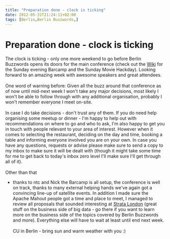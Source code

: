 ```yaml
---
title: "Preparation done - clock is ticking"
date: 2012-05-31T21:24:11+02:00
tags: [Berlin,Berlin Buzzwords,]
---
```


# Preparation done - clock is ticking


The clock is ticking - only one more weekend to go before Berlin Buzzwords opens its doors for the main conference 
(check out the <a href="http://berlinbuzzwords.de/wiki">Wiki</a> for the Sunday evening Barcamp and the Sunday Movie 
Hackday). Looking forward to an amazing week with awesome speakers and great attendees.<br><br>One word of warning 
before: Given all the buzz around that conference as of now until mid-next week I won't take any major decisions, most 
likely I won't be able to follow through with any additional organisation, probably I won't remember everyone I meet 
on-site.<br><br>In case I do take decisions - don't trust any of them. If you do need help organising some meetup or 
dinner - I'm happy to help out with recommendations on where to go and who to ask, I'm also happy to get you in touch 
with people relevant to your area of interest. However when it comes to selecting the restaurant, deciding on the day 
and time, booking a table and informing everyone involved you are on your own. In case you have any questions, requests 
or advise please make sure to send a copy to my inbox to make sure it will be dealt with (though it might take some 
time for me to get back to today's inbox zero level I'll make sure I'll get through all of it).<br><br>Other than that 
- thanks to ntc and Nick the Barcamp is all setup, the conference is well on track, thanks to many external helping 
hands we've again got a convincing line-up of satellite events. In addition I made sure the Apache Mahout people got a 
time and place to meet, I managed to review all proposals that sounded interesting at <a 
href="http://strataconf.com/strataeu">Strata London</a> (great stuff on the business side of big data - go there if you 
want to learn more on the business side of the topics covered by Berlin Buzzwords and more). Everything else will have 
to wait at least until end next week.<br><br>CU in Berlin - bring sun and warm weather with you :)<br>
